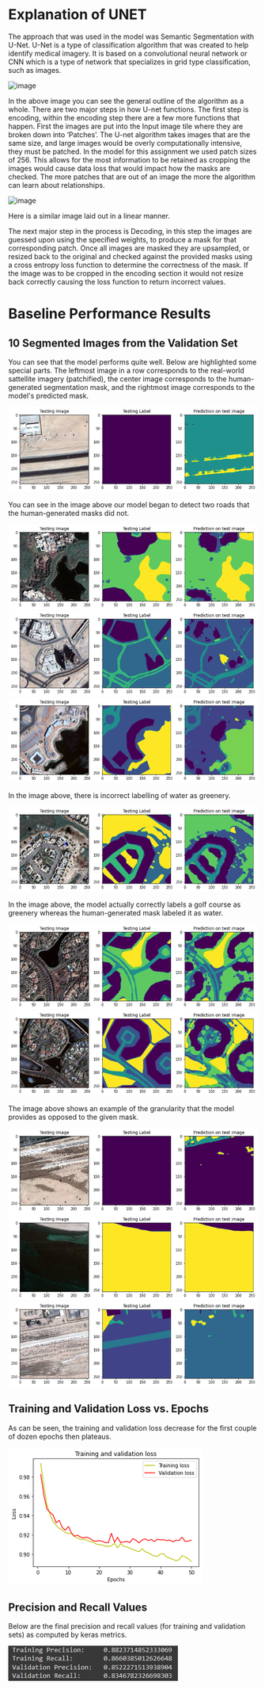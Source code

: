 # Explanation of UNET
The approach that was used in the model was Semantic Segmentation with U-Net. U-Net is a type of classification algorithm that was created to help identify medical imagery. It is based on a convolutional neural network or CNN which is a type of network that specializes in grid type classification, such as images.

![image](https://user-images.githubusercontent.com/7800697/200138975-fa6df178-2ad1-41f5-b630-7ffeff8dc119.png)

In the above image you can see the general outline of the algorithm as a whole. There are two major steps in how U-net functions. The first step is encoding, within the encoding step there are a few more functions that happen. First the images are put into the Input image tile where they are broken down into ‘Patches’. The U-net algorithm takes images that are the same size, and large images would be overly computationally intensive, they must be patched. In the model for this assignment we used patch sizes of 256. This allows for the most information to be retained as cropping the images would cause data loss that would impact how the masks are checked. The more patches that are out of an image the more the algorithm can learn about relationships. 

![image](https://user-images.githubusercontent.com/7800697/200139014-e29c20d4-9e50-4a25-ad47-5be350d5fd9a.png)

Here is a similar image laid out in a linear manner. 

The next major step in the process is Decoding, in this step the images are guessed upon using the specified weights, to produce a mask for that corresponding patch. Once all images are masked they are upsampled, or resized back to the original and checked against the provided masks using a cross entropy loss function to determine the correctness of the mask. If the image was to be cropped in the encoding section it would not resize back correctly causing the loss function to return incorrect values. 



# Baseline Performance Results

## 10 Segmented Images from the Validation Set

You can see that the model performs quite well. Below are highlighted some special parts. The leftmost image in a row corresponds to the real-world sattellite imagery (patchified), the center image corresponds to the human-generated segmentation mask, and the rightmost image corresponds to the model's predicted mask.

![1](https://github.com/brendan123/Semantic-Segmentation/blob/milestone-2/docs/images/1.png)

You can see in the image above our model began to detect two roads that the human-generated masks did not.

![2](https://github.com/brendan123/Semantic-Segmentation/blob/milestone-2/docs/images/2.png)
![3](https://github.com/brendan123/Semantic-Segmentation/blob/milestone-2/docs/images/3.png)
![4](https://github.com/brendan123/Semantic-Segmentation/blob/milestone-2/docs/images/4.png)

In the image above, there is incorrect labelling of water as greenery.

![5](https://github.com/brendan123/Semantic-Segmentation/blob/milestone-2/docs/images/5.png)

In the image above, the model actually correctly labels a golf course as greenery whereas the human-generated mask labeled it as water.

![6](https://github.com/brendan123/Semantic-Segmentation/blob/milestone-2/docs/images/6.png)
![7](https://github.com/brendan123/Semantic-Segmentation/blob/milestone-2/docs/images/7.png)

The image above shows an example of the granularity that the model provides as opposed to the given mask.

![8](https://github.com/brendan123/Semantic-Segmentation/blob/milestone-2/docs/images/8.png)
![9](https://github.com/brendan123/Semantic-Segmentation/blob/milestone-2/docs/images/9.png)
![10](https://github.com/brendan123/Semantic-Segmentation/blob/milestone-2/docs/images/10.png)

## Training and Validation Loss vs. Epochs

As can be seen, the training and validation loss decrease for the first couple of dozen epochs then plateaus.

![graph](https://github.com/brendan123/Semantic-Segmentation/blob/milestone-2/docs/images/tv_loss_over_epochs.png)

## Precision and Recall Values

Below are the final precision and recall values (for training and validation sets) as computed by keras metrics.

![pr](https://github.com/brendan123/Semantic-Segmentation/blob/milestone-2/docs/images/pr.png)
